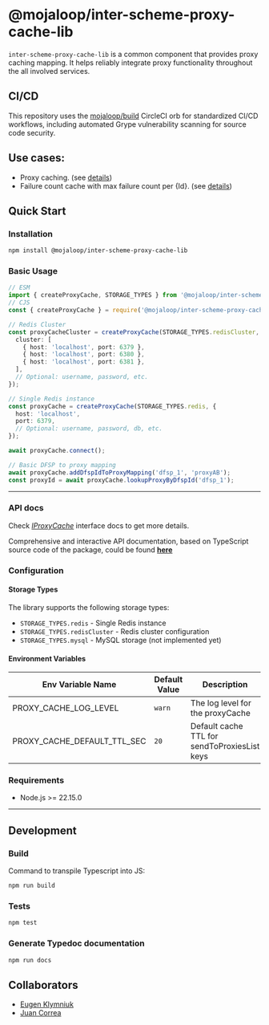 # @mojaloop/inter-scheme-proxy-cache-lib

`inter-scheme-proxy-cache-lib` is a common component that provides proxy caching mapping.
It helps reliably integrate proxy functionality throughout the all involved services.

## CI/CD

This repository uses the [mojaloop/build](https://github.com/mojaloop/ci-config-orb-build) CircleCI orb for standardized CI/CD workflows, including automated Grype vulnerability scanning for source code security.

## Use cases:
 - Proxy caching. (see [details](https://github.com/infitx-org/uml_diagrams/blob/main/Proxy/Proxy%20pattern%20-%20happy%20path.png))
 - Failure count cache with max failure count per {Id}. (see [details](https://github.com/infitx-org/uml_diagrams/blob/main/Proxy/Proxy%20pattern%20-%20Lazy%20Discovery%20-%20No%20Oracles.png))

## Quick Start

### Installation

```bash
npm install @mojaloop/inter-scheme-proxy-cache-lib
```

### Basic Usage

```typescript
// ESM
import { createProxyCache, STORAGE_TYPES } from '@mojaloop/inter-scheme-proxy-cache-lib';
// CJS
const { createProxyCache } = require('@mojaloop/inter-scheme-proxy-cache-lib');

// Redis Cluster
const proxyCacheCluster = createProxyCache(STORAGE_TYPES.redisCluster, {
  cluster: [
    { host: 'localhost', port: 6379 },
    { host: 'localhost', port: 6380 },
    { host: 'localhost', port: 6381 },
  ],
  // Optional: username, password, etc.
});

// Single Redis instance
const proxyCache = createProxyCache(STORAGE_TYPES.redis, {
  host: 'localhost',
  port: 6379,
  // Optional: username, password, db, etc.
});

await proxyCache.connect();

// Basic DFSP to proxy mapping
await proxyCache.addDfspIdToProxyMapping('dfsp_1', 'proxyAB');
const proxyId = await proxyCache.lookupProxyByDfspId('dfsp_1');
```

---
### API docs
Check [_IProxyCache_](https://mojaloop.github.io/inter-scheme-proxy-cache-lib/interfaces/IProxyCache.html) interface docs to get more details.

Comprehensive and interactive API documentation, based on TypeScript source code of the package,
could be found [**here**](https://mojaloop.github.io/inter-scheme-proxy-cache-lib)

### Configuration

#### Storage Types
The library supports the following storage types:

- `STORAGE_TYPES.redis` - Single Redis instance
- `STORAGE_TYPES.redisCluster` - Redis cluster configuration
- `STORAGE_TYPES.mysql` - MySQL storage (not implemented yet)

#### Environment Variables
| Env Variable Name           | Default Value | Description                        |
|-----------------------------|---------------|------------------------------------|
| PROXY_CACHE_LOG_LEVEL       | `warn`        | The log level for the proxyCache |
| PROXY_CACHE_DEFAULT_TTL_SEC | `20`          | Default cache TTL for sendToProxiesList keys |


### Requirements

- Node.js >= 22.15.0

---
## Development

### Build

Command to transpile Typescript into JS:

```bash
npm run build
```

### Tests

```bash
npm test
```

### Generate Typedoc documentation

```bash
npm run docs
```

## Collaborators

- [Eugen Klymniuk](https://github.com/geka-evk)
- [Juan Correa](https://github.com/gibaros)
